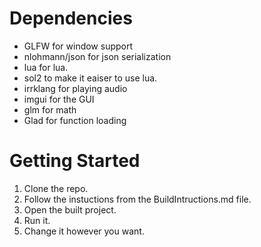 # Dependencies
* GLFW for window support
* nlohmann/json for json serialization
* lua for lua.
* sol2 to make it eaiser to use lua.
* irrklang for playing audio
* imgui for the GUI
* glm for math
* Glad for function loading

# Getting Started

1. Clone the repo.
2. Follow the instuctions from the BuildIntructions.md file.
3. Open the built project.
4. Run it.
5. Change it however you want.
